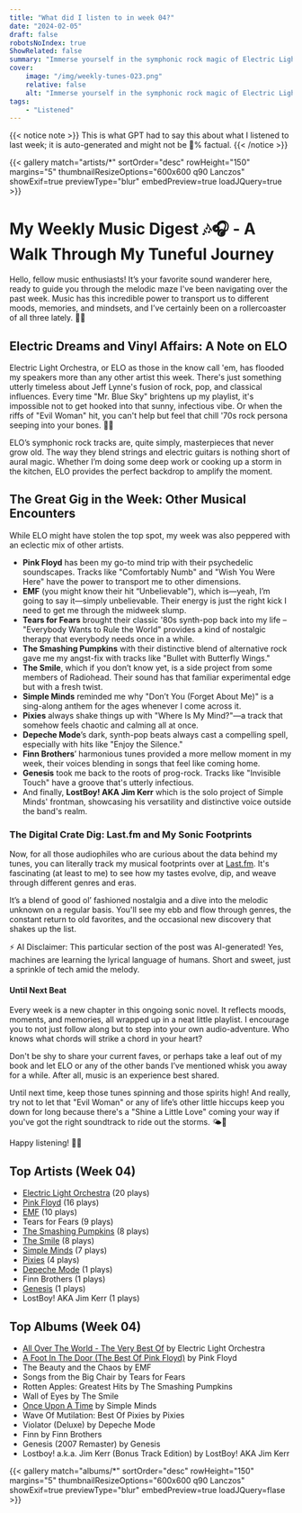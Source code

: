 ```yaml
---
title: "What did I listen to in week 04?"
date: "2024-02-05"
draft: false
robotsNoIndex: true
ShowRelated: false
summary: "Immerse yourself in the symphonic rock magic of Electric Light Orchestra, where classical arrangements meet rock rhythms!"
cover:
    image: "/img/weekly-tunes-023.png"
    relative: false
    alt: "Immerse yourself in the symphonic rock magic of Electric Light Orchestra, where classical arrangements meet rock rhythms!"
tags:
    - "Listened"
---
```


{{< notice note >}}
This is what GPT had to say this about what I listened to last week; it is auto-generated and might not be 💯% factual.
{{< /notice >}}

{{< gallery match="artists/*" sortOrder="desc" rowHeight="150" margins="5" thumbnailResizeOptions="600x600 q90 Lanczos" showExif=true previewType="blur" embedPreview=true loadJQuery=true >}}

# My Weekly Music Digest 🎶🎧 - A Walk Through My Tuneful Journey

Hello, fellow music enthusiasts! It’s your favorite sound wanderer here, ready to guide you through the melodic maze I've been navigating over the past week. Music has this incredible power to transport us to different moods, memories, and mindsets, and I’ve certainly been on a rollercoaster of all three lately. 🎢🎼

## Electric Dreams and Vinyl Affairs: A Note on ELO

Electric Light Orchestra, or ELO as those in the know call 'em, has flooded my speakers more than any other artist this week. There's just something utterly timeless about Jeff Lynne's fusion of rock, pop, and classical influences. Every time "Mr. Blue Sky" brightens up my playlist, it's impossible not to get hooked into that sunny, infectious vibe. Or when the riffs of "Evil Woman" hit, you can't help but feel that chill '70s rock persona seeping into your bones. 🕺💃

ELO’s symphonic rock tracks are, quite simply, masterpieces that never grow old. The way they blend strings and electric guitars is nothing short of aural magic. Whether I’m doing some deep work or cooking up a storm in the kitchen, ELO provides the perfect backdrop to amplify the moment.

## The Great Gig in the Week: Other Musical Encounters

While ELO might have stolen the top spot, my week was also peppered with an eclectic mix of other artists.

- **Pink Floyd** has been my go-to mind trip with their psychedelic soundscapes. Tracks like "Comfortably Numb" and "Wish You Were Here" have the power to transport me to other dimensions.
- **EMF** (you might know their hit “Unbelievable"), which is—yeah, I’m going to say it—simply unbelievable. Their energy is just the right kick I need to get me through the midweek slump.
- **Tears for Fears** brought their classic '80s synth-pop back into my life – "Everybody Wants to Rule the World" provides a kind of nostalgic therapy that everybody needs once in a while.
- **The Smashing Pumpkins** with their distinctive blend of alternative rock gave me my angst-fix with tracks like "Bullet with Butterfly Wings."
- **The Smile**, which if you don’t know yet, is a side project from some members of Radiohead. Their sound has that familiar experimental edge but with a fresh twist.
- **Simple Minds** reminded me why "Don’t You (Forget About Me)" is a sing-along anthem for the ages whenever I come across it.
- **Pixies** always shake things up with "Where Is My Mind?"—a track that somehow feels chaotic and calming all at once.
- **Depeche Mode**’s dark, synth-pop beats always cast a compelling spell, especially with hits like "Enjoy the Silence."
- **Finn Brothers**’ harmonious tunes provided a more mellow moment in my week, their voices blending in songs that feel like coming home.
- **Genesis** took me back to the roots of prog-rock. Tracks like "Invisible Touch" have a groove that's utterly infectious.
- And finally, **LostBoy! AKA Jim Kerr** which is the solo project of Simple Minds' frontman, showcasing his versatility and distinctive voice outside the band's realm.

### The Digital Crate Dig: Last.fm and My Sonic Footprints

Now, for all those audiophiles who are curious about the data behind my tunes, you can literally track my musical footprints over at [Last.fm](https://www.last.fm/user/RussMckendrick). It's fascinating (at least to me) to see how my tastes evolve, dip, and weave through different genres and eras.

It’s a blend of good ol’ fashioned nostalgia and a dive into the melodic unknown on a regular basis. You'll see my ebb and flow through genres, the constant return to old favorites, and the occasional new discovery that shakes up the list.

⚡ AI Disclaimer: This particular section of the post was AI-generated! Yes, machines are learning the lyrical language of humans. Short and sweet, just a sprinkle of tech amid the melody.

#### Until Next Beat

Every week is a new chapter in this ongoing sonic novel. It reflects moods, moments, and memories, all wrapped up in a neat little playlist. I encourage you to not just follow along but to step into your own audio-adventure. Who knows what chords will strike a chord in your heart?

Don't be shy to share your current faves, or perhaps take a leaf out of my book and let ELO or any of the other bands I’ve mentioned whisk you away for a while. After all, music is an experience best shared.

Until next time, keep those tunes spinning and those spirits high! And really, try not to let that "Evil Woman" or any of life’s other little hiccups keep you down for long because there's a "Shine a Little Love" coming your way if you've got the right soundtrack to ride out the storms. 🌤️🎵

Happy listening! 🎤🎸

## Top Artists (Week 04)

- [Electric Light Orchestra](https://www.russ.fm/artist/electric-light-orchestra/) (20 plays)
- [Pink Floyd](https://www.russ.fm/artist/pink-floyd/) (16 plays)
- [EMF](https://www.russ.fm/artist/emf/) (10 plays)
- Tears for Fears (9 plays)
- [The Smashing Pumpkins](https://www.russ.fm/artist/the-smashing-pumpkins/) (8 plays)
- [The Smile](https://www.russ.fm/artist/the-smile/) (8 plays)
- [Simple Minds](https://www.russ.fm/artist/simple-minds/) (7 plays)
- [Pixies](https://www.russ.fm/artist/pixies/) (4 plays)
- [Depeche Mode](https://www.russ.fm/artist/depeche-mode/) (1 plays)
- Finn Brothers (1 plays)
- [Genesis](https://www.russ.fm/artist/genesis/) (1 plays)
- LostBoy! AKA Jim Kerr (1 plays)


## Top Albums (Week 04)

- [All Over The World - The Very Best Of](https://www.russ.fm/albums/all-over-the-world-the-very-best-of-8685628/) by Electric Light Orchestra
- [A Foot In The Door (The Best Of Pink Floyd)](https://www.russ.fm/albums/a-foot-in-the-door-the-best-of-pink-floyd-12569365/) by Pink Floyd
- The Beauty and the Chaos by EMF
- Songs from the Big Chair by Tears for Fears
- Rotten Apples: Greatest Hits by The Smashing Pumpkins
- Wall of Eyes by The Smile
- [Once Upon A Time](https://www.russ.fm/albums/once-upon-a-time-762207/) by Simple Minds
- Wave Of Mutilation: Best Of Pixies by Pixies
- Violator (Deluxe) by Depeche Mode
- Finn by Finn Brothers
- Genesis (2007 Remaster) by Genesis
- Lostboy! a.k.a. Jim Kerr (Bonus Track Edition) by LostBoy! AKA Jim Kerr


{{< gallery match="albums/*" sortOrder="desc" rowHeight="150" margins="5" thumbnailResizeOptions="600x600 q90 Lanczos" showExif=true previewType="blur" embedPreview=true loadJQuery=flase >}}